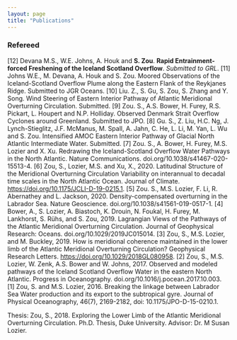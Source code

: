 ```yaml
---
layout: page
title: "Publications"
---
```



### Refereed

[12] Devana M.S., W.E. Johns, A. Houk and **S. Zou**. **Rapid Entrainment-forced Freshening of the Iceland Scotland Overflow**. *Submitted to GRL*.
[11] Johns W.E., M. Devana, A. Houk and S. Zou. Moored Observations of the Iceland-Scotland Overflow Plume along the Eastern Flank of the Reykjanes Ridge. Submitted to JGR Oceans.
[10] Liu. Z., S. Gu, S. Zou, S. Zhang and Y. Song. Wind Steering of Eastern Interior Pathway of Atlantic Meridional Overturning Circulation. Submitted.
[9] Zou. S., A.S. Bower, H. Furey, R.S. Pickart, L. Houpert and N.P. Holliday. Observed Denmark Strait Overflow Cyclones around Greenland. Submitted to JPO.
[8] Gu. S., Z. Liu, H.C. Ng, J. Lynch-Stieglitz, J.F. McManus, M. Spall, A. Jahn, C. He, L. Li, M. Yan, L. Wu and S. Zou. Intensified AMOC Eastern Interior Pathway of Glacial North Atlantic Intermediate Water. Submitted.
[7] Zou. S., A. Bower, H. Furey, M.S. Lozier and X. Xu. Redrawing the Iceland-Scotland Overflow Water Pathways in the North Atlantic. Nature Communications. doi.org/10.1038/s41467-020-15513-4.
[6] Zou, S., Lozier, M.S. and Xu, X., 2020. Latitudinal Structure of the Meridional Overturning Circulation Variability on interannual to decadal time scales in the North Atlantic Ocean. Journal of Climate. https://doi.org/10.1175/JCLI-D-19-0215.1.
[5] Zou. S., M.S. Lozier, F. Li, R. Abernathey and L. Jackson, 2020. Density-compensated overturning in the Labrador Sea. Nature Geoscience. doi.org/10.1038/s41561-019-0517-1.
[4] Bower, A., S. Lozier, A. Biastoch, K. Drouin, N. Foukal, H. Furey, M. Lankhorst, S. Rühs, and S. Zou, 2019. Lagrangian Views of the Pathways of the Atlantic Meridional Overturning Circulation. Journal of Geophysical Research: Oceans. doi.org/10.1029/2019JC015014.
[3] Zou, S., M.S. Lozier, and M. Buckley, 2019. How is meridional coherence maintained in the lower limb of the Atlantic Meridional Overturning Circulation? Geophysical Research Letters. https://doi.org/10.1029/2018GL080958.
[2] Zou, S., M.S. Lozier, W. Zenk, A.S. Bower and W. Johns, 2017. Observed and modeled pathways of the Iceland Scotland Overflow Water in the eastern North Atlantic. Progress in Oceanography. doi.org/10.1016/j.pocean.2017.10.003.
[1] Zou, S. and M.S. Lozier, 2016. Breaking the linkage between Labrador Sea Water production and its export to the subtropical gyre.  Journal of Physical Oceanography, 46(7), 2169-2182, doi: 10.1175/JPO-D-15-0210.1.

Thesis:
Zou, S., 2018. Exploring the Lower Limb of the Atlantic Meridional Overturning Circulation. Ph.D. Thesis, Duke University. Advisor: Dr. M Susan Lozier.
